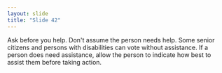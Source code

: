 ```yaml
---
layout: slide
title: "Slide 42"
---
```


Ask before you help. Don't assume the person needs help. Some senior citizens and persons with disabilities can vote without assistance. If a person does need assistance, allow the person to indicate how best to assist them before taking action.
